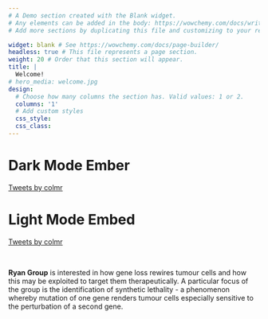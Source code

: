 ```yaml
---
# A Demo section created with the Blank widget.
# Any elements can be added in the body: https://wowchemy.com/docs/writing-markdown-latex/
# Add more sections by duplicating this file and customizing to your requirements.

widget: blank # See https://wowchemy.com/docs/page-builder/
headless: true # This file represents a page section.
weight: 20 # Order that this section will appear.
title: |
  Welcome!
# hero_media: welcome.jpg
design:
  # Choose how many columns the section has. Valid values: 1 or 2.
  columns: '1'
  # Add custom styles
  css_style:
  css_class:
---
```


# Dark Mode Ember
<a class="twitter-timeline" data-lang="en" data-theme="dark" href="https://twitter.com/colmr?ref_src=twsrc%5Etfw">Tweets by colmr</a> <script async src="https://platform.twitter.com/widgets.js" charset="utf-8"></script>

# Light Mode Embed
<a class="twitter-timeline" data-lang="en" data-theme="light" href="https://twitter.com/colmr?ref_src=twsrc%5Etfw">Tweets by colmr</a> <script async src="https://platform.twitter.com/widgets.js" charset="utf-8"></script>

<br>

**Ryan Group** is interested in how gene loss rewires tumour cells and how this may be exploited to target them therapeutically. A particular focus of the group is the identification of synthetic lethality - a phenomenon whereby mutation of one gene renders tumour cells especially sensitive to the perturbation of a second gene.
